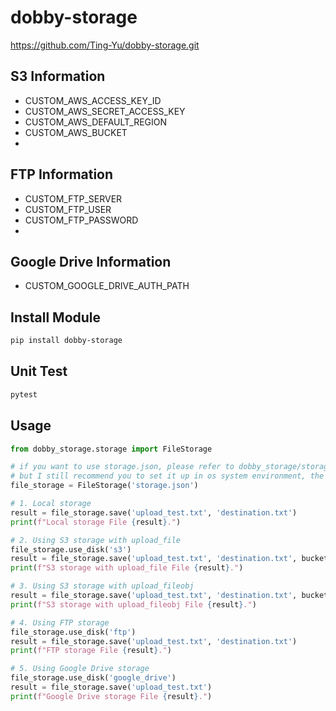 # dobby-storage

https://github.com/Ting-Yu/dobby-storage.git

## S3 Information

- CUSTOM_AWS_ACCESS_KEY_ID
- CUSTOM_AWS_SECRET_ACCESS_KEY
- CUSTOM_AWS_DEFAULT_REGION
- CUSTOM_AWS_BUCKET
-

## FTP Information

- CUSTOM_FTP_SERVER
- CUSTOM_FTP_USER
- CUSTOM_FTP_PASSWORD
-

## Google Drive Information

- CUSTOM_GOOGLE_DRIVE_AUTH_PATH


## Install Module

```bash
pip install dobby-storage
```

## Unit Test
    
```bash
pytest
```

## Usage

```python
from dobby_storage.storage import FileStorage

# if you want to use storage.json, please refer to dobby_storage/storage.json
# but I still recommend you to set it up in os system environment, the setting is as above, S3 Information, FTP Information, Google Drive Information
file_storage = FileStorage('storage.json')

# 1. Local storage
result = file_storage.save('upload_test.txt', 'destination.txt')
print(f"Local storage File {result}.")

# 2. Using S3 storage with upload_file
file_storage.use_disk('s3')
result = file_storage.save('upload_test.txt', 'destination.txt', bucket_name='fribooker')
print(f"S3 storage with upload_file File {result}.")

# 3. Using S3 storage with upload_fileobj
result = file_storage.save('upload_test.txt', 'destination.txt', bucket_name='fribooker', use_fileobj=True)
print(f"S3 storage with upload_fileobj File {result}.")

# 4. Using FTP storage
file_storage.use_disk('ftp')
result = file_storage.save('upload_test.txt', 'destination.txt')
print(f"FTP storage File {result}.")

# 5. Using Google Drive storage
file_storage.use_disk('google_drive')
result = file_storage.save('upload_test.txt')
print(f"Google Drive storage File {result}.")
```